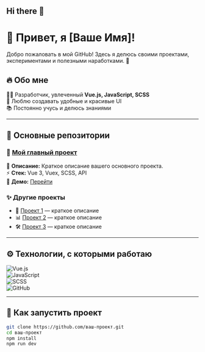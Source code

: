 ## Hi there 👋

<!--
**skiper-1/skiper-1** is a ✨ _special_ ✨ repository because its `README.md` (this file) appears on your GitHub profile.

Here are some ideas to get you started:

- 🔭 I’m currently working on ...
- 🌱 I’m currently learning ...
- 👯 I’m looking to collaborate on ...
- 🤔 I’m looking for help with ...
- 💬 Ask me about ...
- 📫 How to reach me: ...
- 😄 Pronouns: ...
- ⚡ Fun fact: ...
-->
# 🌟 Привет, я [Ваше Имя]!

Добро пожаловать в мой GitHub! Здесь я делюсь своими проектами, экспериментами и полезными наработками. 🚀  

## 🔥 Обо мне  
👨‍💻 Разработчик, увлеченный **Vue.js, JavaScript, SCSS**  
📌 Люблю создавать удобные и красивые UI  
📚 Постоянно учусь и делюсь знаниями  

---

## 📌 Основные репозитории  

### 🚀 [Мой главный проект](https://github.com/ваш-проект)  
📌 **Описание:** Краткое описание вашего основного проекта.  
⚡ **Стек:** Vue 3, Vuex, SCSS, API  
🔗 **Демо:** [Перейти](https://demo.com)  

### ✨ Другие проекты  
- 🎨 [Проект 1](https://github.com/) — краткое описание  
- 📊 [Проект 2](https://github.com/) — краткое описание  
- 🛠 [Проект 3](https://github.com/) — краткое описание  

---

## ⚙️ Технологии, с которыми работаю  

![Vue.js](https://img.shields.io/badge/Vue.js-4FC08D?style=for-the-badge&logo=vue.js&logoColor=white)  
![JavaScript](https://img.shields.io/badge/JavaScript-F7DF1E?style=for-the-badge&logo=javascript&logoColor=black)  
![SCSS](https://img.shields.io/badge/SCSS-C76494?style=for-the-badge&logo=sass&logoColor=white)  
![GitHub](https://img.shields.io/badge/GitHub-181717?style=for-the-badge&logo=github&logoColor=white)  

---

## 📜 Как запустить проект  

```sh
git clone https://github.com/ваш-проект.git
cd ваш-проект
npm install
npm run dev
